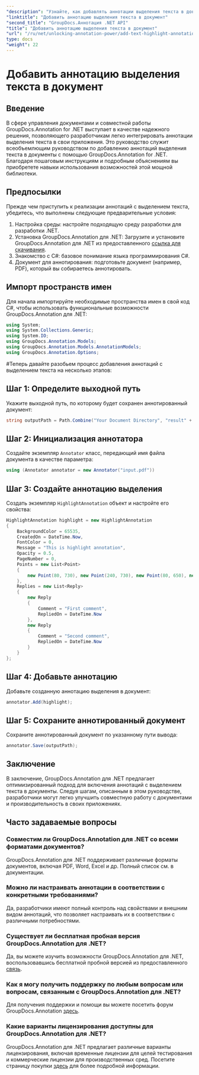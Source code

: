 ```yaml
---
"description": "Узнайте, как добавлять аннотации выделения текста в документы с помощью GroupDocs.Annotation для .NET. Улучшите совместную работу и производительность с помощью этого всеобъемлющего."
"linktitle": "Добавить аннотацию выделения текста в документ"
"second_title": "GroupDocs.Аннотация .NET API"
"title": "Добавить аннотацию выделения текста в документ"
"url": "/ru/net/unlocking-annotation-power/add-text-highlight-annotation/"
type: docs
"weight": 22
---
```


# Добавить аннотацию выделения текста в документ

## Введение
В сфере управления документами и совместной работы GroupDocs.Annotation for .NET выступает в качестве надежного решения, позволяющего разработчикам легко интегрировать аннотации выделения текста в свои приложения. Это руководство служит всеобъемлющим руководством по добавлению аннотаций выделения текста в документы с помощью GroupDocs.Annotation for .NET. Благодаря пошаговым инструкциям и подробным объяснениям вы приобретете навыки использования возможностей этой мощной библиотеки.
## Предпосылки
Прежде чем приступить к реализации аннотаций с выделением текста, убедитесь, что выполнены следующие предварительные условия:
1. Настройка среды: настройте подходящую среду разработки для разработки .NET.
2. Установка GroupDocs.Annotation для .NET: Загрузите и установите GroupDocs.Annotation для .NET из предоставленного [ссылка для скачивания](https://releases.groupdocs.com/annotation/net/).
3. Знакомство с C#: базовое понимание языка программирования C#.
4. Документ для аннотирования: подготовьте документ (например, PDF), который вы собираетесь аннотировать.

## Импорт пространств имен
Для начала импортируйте необходимые пространства имен в свой код C#, чтобы использовать функциональные возможности GroupDocs.Annotation для .NET:
```csharp
using System;
using System.Collections.Generic;
using System.IO;
using GroupDocs.Annotation.Models;
using GroupDocs.Annotation.Models.AnnotationModels;
using GroupDocs.Annotation.Options;
```
#Теперь давайте разобьем процесс добавления аннотаций с выделением текста на несколько этапов:
## Шаг 1: Определите выходной путь
Укажите выходной путь, по которому будет сохранен аннотированный документ:
```csharp
string outputPath = Path.Combine("Your Document Directory", "result" + Path.GetExtension("input.pdf"));
```
## Шаг 2: Инициализация аннотатора
Создайте экземпляр `Annotator` класс, передающий имя файла документа в качестве параметра:
```csharp
using (Annotator annotator = new Annotator("input.pdf"))
```
## Шаг 3: Создайте аннотацию выделения
Создать экземпляр `HighlightAnnotation` объект и настройте его свойства:
```csharp
HighlightAnnotation highlight = new HighlightAnnotation
{
    BackgroundColor = 65535,
    CreatedOn = DateTime.Now,
    FontColor = 0,
    Message = "This is highlight annotation",
    Opacity = 0.5,
    PageNumber = 0,
    Points = new List<Point>
    {
        new Point(80, 730), new Point(240, 730), new Point(80, 650), new Point(240, 650)
    },
    Replies = new List<Reply>
    {
        new Reply
        {
            Comment = "First comment",
            RepliedOn = DateTime.Now
        },
        new Reply
        {
            Comment = "Second comment",
            RepliedOn = DateTime.Now
        }
    }
};
```
## Шаг 4: Добавьте аннотацию
Добавьте созданную аннотацию выделения в документ:
```csharp
annotator.Add(highlight);
```
## Шаг 5: Сохраните аннотированный документ
Сохраните аннотированный документ по указанному пути вывода:
```csharp
annotator.Save(outputPath);
```

## Заключение
В заключение, GroupDocs.Annotation для .NET предлагает оптимизированный подход для включения аннотаций с выделением текста в документы. Следуя шагам, описанным в этом руководстве, разработчики могут легко улучшить совместную работу с документами и производительность в своих приложениях.
## Часто задаваемые вопросы
### Совместим ли GroupDocs.Annotation для .NET со всеми форматами документов?
GroupDocs.Annotation для .NET поддерживает различные форматы документов, включая PDF, Word, Excel и др. Полный список см. в документации.
### Можно ли настраивать аннотации в соответствии с конкретными требованиями?
Да, разработчики имеют полный контроль над свойствами и внешним видом аннотаций, что позволяет настраивать их в соответствии с различными потребностями.
### Существует ли бесплатная пробная версия GroupDocs.Annotation для .NET?
Да, вы можете изучить возможности GroupDocs.Annotation для .NET, воспользовавшись бесплатной пробной версией из предоставленного [связь](https://releases.groupdocs.com/).
### Как я могу получить поддержку по любым вопросам или вопросам, связанным с GroupDocs.Annotation для .NET?
Для получения поддержки и помощи вы можете посетить форум GroupDocs.Annotation [здесь](https://forum.groupdocs.com/c/annotation/10).
### Какие варианты лицензирования доступны для GroupDocs.Annotation для .NET?
GroupDocs.Annotation для .NET предлагает различные варианты лицензирования, включая временные лицензии для целей тестирования и коммерческие лицензии для производственных сред. Посетите страницу покупки [здесь](https://purchase.groupdocs.com/buy) для более подробной информации.